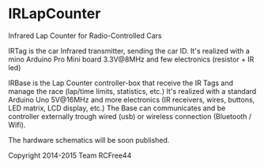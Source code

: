 # IRLapCounter
Infrared Lap Counter for Radio-Controlled Cars

IRTag is the car Infrared transmitter, sending the car ID. 
It's realized with a mino Arduino Pro Mini board 3.3V@8MHz and few electronics (resistor + IR led)

IRBase is the Lap Counter controller-box that receive the IR Tags and manage the race (lap/time limits, statistics, etc.)
It's realized with a standard Arduino Uno 5V@16MHz and more electronics (IR receivers, wires, buttons, LED matrix, LCD display, etc.)
The Base can communicates and be controller externally trough wired (usb) or wireless connection (Bluetooth / Wifi).

The hardware schematics will be soon published.

Copyright 2014-2015 Team RCFree44
